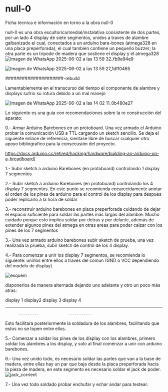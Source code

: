 # null-0
Ficha tecnica e información en torno a la obra null-0


null-0 es una obra escultorica/medial/instalativa consistente de dos partes, por un lado 4 display de siete segmentos, unidos a traves de alambre galbanizado el cual, conectados a un arduino bare-bones (atmega328 en una placa preperforada), el cual tambien contiene un pequeño buzzer; la otra parte es un tripode de madera que sostiene el display y el atmega328
![Imagen de WhatsApp 2025-06-02 a las 13 59 32_fb9e94e9](https://github.com/user-attachments/assets/d288a90f-19ae-4cf5-89a6-0b414b9f21fe)

![Imagen de WhatsApp 2025-06-02 a las 13 59 27_1dff0465](https://github.com/user-attachments/assets/e14b1cf3-c447-42bc-b054-1aeb098c51cc)

#####################-rebuild

Lamentablemente en el transcurso del tiempo el componente de alambre y displays sufrio su rotura debido a un mal manejo

![Imagen de WhatsApp 2025-06-02 a las 14 02 11_0b480e27](https://github.com/user-attachments/assets/49f7f0da-b799-4f45-bcfc-02bb67bb8714)

Lo siguiente es una guia con recomendaciones sobre la re construcción del aparato:

0.- Armar Arduino Barebones en un protoboard. Una vez armado el Arduino probar la comunicación USB a TTL cargando un sketch sencillo. 
Se deja el siguiente enlace de referencia, sientase libre de buscar cualquier otro apoyo bibliografico para la consecusión del proyecto.

https://docs.arduino.cc/retired/hacking/hardware/building-an-arduino-on-a-breadboard/

1.- Subir sketch a arduino Barebones (en protoboard) controlando 1 display 7 segmentos

2.- Subir sketch a arduino Barebones (en protoboard) controlando los 4 display 7 segmentos. 
En este punto se recomienda encarecidamente anotar el orden de los pines de arduino para el control de los display para despues poder replicarlo a la hora de soldar

3.- reconstruir arduino barebones en placa preperforada cuidando de dejar el espacio suficiente para soldar las partes más largas del alambre. 
Mucho cuidado porque esto implica soldar por detras y por delante, además de extender algunos pines del atmega en otras areas para poder calzar con los pines de los 7 segmentos

3.- Una vez armado arduino barebones subir sketch de prueba, una vez realizada la prueba, subir sketch de control de los 4 display. 

4.- Para comenzar a unir los display 7 segmentos, se recomienda lo siguiente:
unirlos entre ellos a traves del comun (GND o VCC dependiendo del modelo de display)

![esquem](https://github.com/user-attachments/assets/df743af6-992d-446a-8233-81d965d784e4)

disponerlos de manera alternada dejando uno adelante y otro un poco más atras:

display 1  display2  display 3   display 4
---------           -----------
          ---------             -----------

Esto facilitara posteriormente la soldadura de los alambres, facilitando que estos no se topen entre ellos.

5.- Comenzar a soldar los pines de los display con los alambres, primero soldar los alambres a los display, y solo al final comenzar a unir con arduino barebones. 

6.- Una vez unido todo, es necesario soldar las partes que van a la base de madera, entre ellas hay un par que baja desde la placa preperforada hacia la pieza de madera,
en este segmento es necesario soldar el jack de poder.
![jack_corrient](https://github.com/user-attachments/assets/55a3d4d2-9010-4b4b-9742-0289cb9338e6)

7.- Una vez todo soldado probar enchufar y echar andar para testear. 


